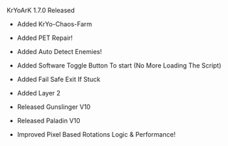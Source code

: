 KrYoArK 1.7.0 Released




+ Added KrYo-Chaos-Farm

+ Added PET Repair!

+ Added Auto Detect Enemies!

+ Added Software Toggle Button To start (No More Loading The Script)

+ Added Fail Safe Exit If Stuck

+ Added Layer 2

+ Released Gunslinger V10

+ Released Paladin V10

+ Improved Pixel Based Rotations Logic & Performance!